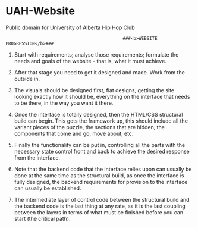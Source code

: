# UAH-Website
Public domain for University of Alberta Hip Hop Club

                                                ###<b>WEBSITE PROGRESSION</b>###

1. Start with requirements; analyse those requirements; formulate the needs and goals of the website - that is, what it must achieve.

2. After that stage you need to get it designed and made. Work from the outside in.

3. The visuals should be designed first, flat designs, getting the site looking exactly how it should be, everything on the interface that needs to be there, in the way you want it there.

4. Once the interface is totally designed, then the HTML/CSS structural build can begin. This gets the framework up, this should include all the variant pieces of the puzzle, the sections that are hidden, the components that come and go, move about, etc.

5. Finally the functionality can be put in, controlling all the parts with the necessary state control front and back to achieve the desired response from the interface.

6. Note that the backend code that the interface relies upon can usually be done at the same time as the structural build, as once the interface is fully designed, the backend requirements for provision to the interface can usually be established.

7. The intermediate layer of control code between the structural build and the backend code is the last thing at any rate, as it is the last coupling between the layers in terms of what must be finished before you can start (the critical path).
